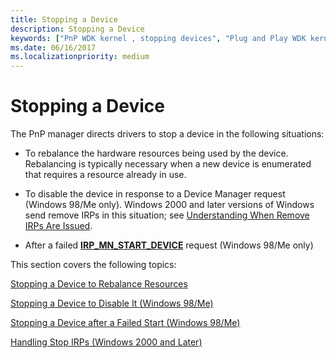 ```yaml
---
title: Stopping a Device
description: Stopping a Device
keywords: ["PnP WDK kernel , stopping devices", "Plug and Play WDK kernel , stopping devices", "stopping PnP devices", "stop IRPs WDK PnP"]
ms.date: 06/16/2017
ms.localizationpriority: medium
---
```


# Stopping a Device





The PnP manager directs drivers to stop a device in the following situations:

-   To rebalance the hardware resources being used by the device. Rebalancing is typically necessary when a new device is enumerated that requires a resource already in use.

-   To disable the device in response to a Device Manager request (Windows 98/Me only). Windows 2000 and later versions of Windows send remove IRPs in this situation; see [Understanding When Remove IRPs Are Issued](understanding-when-remove-irps-are-issued.md).

-   After a failed [**IRP\_MN\_START\_DEVICE**](./irp-mn-start-device.md) request (Windows 98/Me only)

This section covers the following topics:

[Stopping a Device to Rebalance Resources](stopping-a-device-to-rebalance-resources.md)

[Stopping a Device to Disable It (Windows 98/Me)](stopping-a-device-to-disable-it--windows-98-me-.md)

[Stopping a Device after a Failed Start (Windows 98/Me)](stopping-a-device-after-a-failed-start--windows-98-me-.md)

[Handling Stop IRPs (Windows 2000 and Later)](handling-stop-irps--windows-2000-and-later-.md)


 

